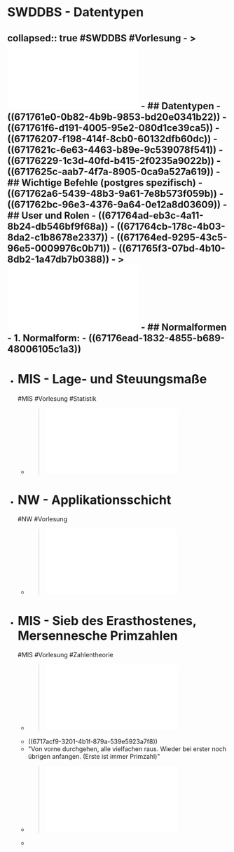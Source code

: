 # SWDDBS - Datentypen
collapsed:: true
#SWDDBS #Vorlesung
	- > ![Folien Postgres](../assets/05_PostgreSQL_1729583826601_0.pdf)
	- ## Datentypen
		- ((671761e0-0b82-4b9b-9853-bd20e0341b22))
		- ((671761f6-d191-4005-95e2-080d1ce39ca5))
		- ((67176207-f198-414f-8cb0-60132dfb60dc))
		- ((6717621c-6e63-4463-b89e-9c539078f541))
		- ((67176229-1c3d-40fd-b415-2f0235a9022b))
		- ((6717625c-aab7-4f7a-8905-0ca9a527a619))
	- ## Wichtige Befehle (postgres spezifisch)
		- ((671762a6-5439-48b3-9a61-7e8b573f059b))
		- ((671762bc-96e3-4376-9a64-0e12a8d03609))
	- ## User und Rolen
		- ((671764ad-eb3c-4a11-8b24-db546bf9f68a))
		- ((671764cb-178c-4b03-8da2-c1b8678e2337))
		- ((671764ed-9295-43c5-96e5-0009976c0b71))
		- ((671765f3-07bd-4b10-8db2-1a47db7b0388))
	- > ![Folien Normalisierung](../assets/06_Normalisierung_1729586953358_0.pdf)
	- ## Normalformen
		- **1. Normalform:**
			- ((67176ead-1832-4855-b689-48006105c1a3))
-
- # MIS - Lage- und Steuungsmaße
  #MIS #Vorlesung #Statistik
	- > ![Folien Lage- und Steuungsmaße](../assets/VE03_Angewandte_Mathe_Statistik_CSI_WS2425_1729591979199_0.pdf)
- # NW - Applikationsschicht
  #NW #Vorlesung
	- > ![Folien Kapitel 2](../assets/FFI_NW_Kapitel2_1729598489083_0.pdf)
- # MIS - Sieb des Erasthostenes, Mersennesche Primzahlen
  #MIS #Vorlesung #Zahlentheorie
	- > ![Folien Zahlentheorie](../assets/THI_CSI_INF_B3_AngewandteMathematik_Anteil_Zahlentheorie_WiSe_2024_2025ver0_900_zweiFolien_1727790867266_0.pdf)
	- ((6717acf9-3201-4b1f-879a-539e5923a7f8))
	- "Von vorne durchgehen, alle vielfachen raus. Wieder bei erster noch übrigen anfangen. (Erste ist immer Primzahl)"
	- > ![Beweise Primzahlen](../assets/Beweise_Primzahlen_1729609583097_0.pdf)
	-